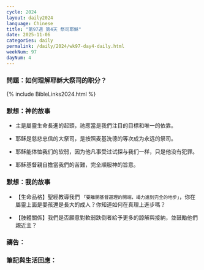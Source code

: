 ```yaml
---
cycle: 2024
layout: daily2024
language: Chinese
title: "第97週 第4天 祭司耶穌"
date: 2025-11-06
categories: daily
permalink: /daily/2024/wk97-day4-daily.html
weekNum: 97
dayNum: 4
---
```


### 問題：如何理解耶稣大祭司的职分？

{% include BibleLinks2024.html %}

### 默想：神的故事 
+ 主是屬靈生命長進的起頭，祂應當是我們注目的目標和唯一的依靠。

+ 耶稣是慈悲忠信的大祭司，是按照麦基洗德的等次成为永远的祭司。

+ 耶稣能体恤我们的软弱，因为他凡事受过试探与我们一样，只是他没有犯罪。

+ 耶穌基督親自擔當我們的苦難，完全順服神的旨意。

### 默想：我的故事
+ 【生命品格】聖經教導我們 `「要離開基督道理的開端，竭力進到完全的地步」`，你在屬靈上面是嬰孩還是長大的成人？你知道如何在真理上進步嗎？

+ 【肢體關係】我們是否願意對軟弱跌倒者給予更多的諒解與接納，並鼓勵他們親近主？

### 禱告：

### 筆記與生活回應：
